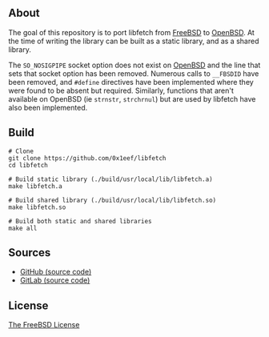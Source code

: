 ## About

The goal of this repository is to port libfetch from
[FreeBSD](https://freebsd.org)
to
[OpenBSD](https://openbsd.org).
At the time of writing the library can be built as a static library,
and as a shared library.

The `SO_NOSIGPIPE` socket option does not exist on
[OpenBSD](https://openbsd.org)
and the line that sets that socket option has been removed. Numerous
calls to `__FBSDID` have been removed, and `#define` directives
have been implemented where they were found to be absent but required.
Similarly, functions that aren't available on OpenBSD (ie `strnstr`,
`strchrnul`) but are used by libfetch have also been implemented.

## Build

    # Clone
    git clone https://github.com/0x1eef/libfetch
    cd libfetch
    
    # Build static library (./build/usr/local/lib/libfetch.a)
    make libfetch.a
    
    # Build shared library (./build/usr/local/lib/libfetch.so)
    make libfetch.so
    
    # Build both static and shared libraries
    make all

## Sources

* [GitHub (source code)](https://github.com/0x1eef/libfetch)
* [GitLab (source code)](https://gitlab.com/0x1eef/libfetch)

## License

[The FreeBSD License](https://www.freebsd.org/copyright/freebsd-license/)






